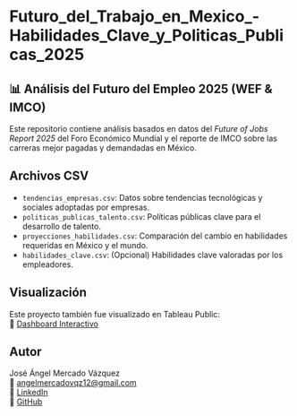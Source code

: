 # Futuro_del_Trabajo_en_Mexico_-Habilidades_Clave_y_Politicas_Publicas_2025
## 📊 Análisis del Futuro del Empleo 2025 (WEF & IMCO)

Este repositorio contiene análisis basados en datos del *Future of Jobs Report 2025* del Foro Económico Mundial y el reporte de IMCO sobre las carreras mejor pagadas y demandadas en México.

## Archivos CSV

- `tendencias_empresas.csv`: Datos sobre tendencias tecnológicas y sociales adoptadas por empresas.
- `politicas_publicas_talento.csv`: Políticas públicas clave para el desarrollo de talento.
- `proyecciones_habilidades.csv`: Comparación del cambio en habilidades requeridas en México y el mundo.
- `habilidades_clave.csv`: (Opcional) Habilidades clave valoradas por los empleadores.

## Visualización

Este proyecto también fue visualizado en Tableau Public:  
🔗 [Dashboard Interactivo](https://public.tableau.com/app/profile/jose.angel.mercado.vazquez/viz/FuturodelTrabajoenMxicoHabilidadesClaveyPolticasPblicas2025/Dashboard1?publish=yes)

## Autor

José Ángel Mercado Vázquez  
📧 angelmercadovqz12@gmail.com  
🔗 [LinkedIn](https://www.linkedin.com/in/jose-angel-mercado-vazquez)  
🔗 [GitHub](https://github.com/Angelitomixmatalosjaja)
